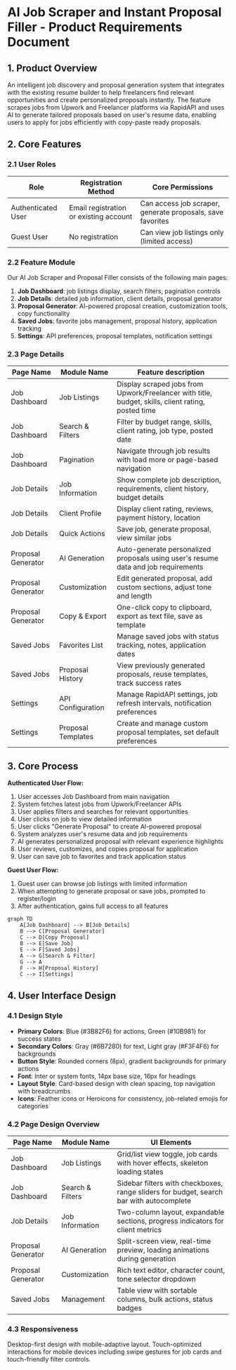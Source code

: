 # AI Job Scraper and Instant Proposal Filler - Product Requirements Document

## 1. Product Overview

An intelligent job discovery and proposal generation system that integrates with the existing resume builder to help freelancers find relevant opportunities and create personalized proposals instantly. The feature scrapes jobs from Upwork and Freelancer platforms via RapidAPI and uses AI to generate tailored proposals based on user's resume data, enabling users to apply for jobs efficiently with copy-paste ready proposals.

## 2. Core Features

### 2.1 User Roles

| Role | Registration Method | Core Permissions |
|------|---------------------|------------------|
| Authenticated User | Email registration or existing account | Can access job scraper, generate proposals, save favorites |
| Guest User | No registration | Can view job listings only (limited access) |

### 2.2 Feature Module

Our AI Job Scraper and Proposal Filler consists of the following main pages:
1. **Job Dashboard**: job listings display, search filters, pagination controls
2. **Job Details**: detailed job information, client details, proposal generator
3. **Proposal Generator**: AI-powered proposal creation, customization tools, copy functionality
4. **Saved Jobs**: favorite jobs management, proposal history, application tracking
5. **Settings**: API preferences, proposal templates, notification settings

### 2.3 Page Details

| Page Name | Module Name | Feature description |
|-----------|-------------|---------------------|
| Job Dashboard | Job Listings | Display scraped jobs from Upwork/Freelancer with title, budget, skills, client rating, posted time |
| Job Dashboard | Search & Filters | Filter by budget range, skills, client rating, job type, posted date |
| Job Dashboard | Pagination | Navigate through job results with load more or page-based navigation |
| Job Details | Job Information | Show complete job description, requirements, client history, budget details |
| Job Details | Client Profile | Display client rating, reviews, payment history, location |
| Job Details | Quick Actions | Save job, generate proposal, view similar jobs |
| Proposal Generator | AI Generation | Auto-generate personalized proposals using user's resume data and job requirements |
| Proposal Generator | Customization | Edit generated proposal, add custom sections, adjust tone and length |
| Proposal Generator | Copy & Export | One-click copy to clipboard, export as text file, save as template |
| Saved Jobs | Favorites List | Manage saved jobs with status tracking, notes, application dates |
| Saved Jobs | Proposal History | View previously generated proposals, reuse templates, track success rates |
| Settings | API Configuration | Manage RapidAPI settings, job refresh intervals, notification preferences |
| Settings | Proposal Templates | Create and manage custom proposal templates, set default preferences |

## 3. Core Process

**Authenticated User Flow:**
1. User accesses Job Dashboard from main navigation
2. System fetches latest jobs from Upwork/Freelancer APIs
3. User applies filters and searches for relevant opportunities
4. User clicks on job to view detailed information
5. User clicks "Generate Proposal" to create AI-powered proposal
6. System analyzes user's resume data and job requirements
7. AI generates personalized proposal with relevant experience highlights
8. User reviews, customizes, and copies proposal for application
9. User can save job to favorites and track application status

**Guest User Flow:**
1. Guest user can browse job listings with limited information
2. When attempting to generate proposal or save jobs, prompted to register/login
3. After authentication, gains full access to all features

```mermaid
graph TD
    A[Job Dashboard] --> B[Job Details]
    B --> C[Proposal Generator]
    C --> D[Copy Proposal]
    B --> E[Save Job]
    E --> F[Saved Jobs]
    A --> G[Search & Filter]
    G --> A
    F --> H[Proposal History]
    C --> I[Settings]
```

## 4. User Interface Design

### 4.1 Design Style

- **Primary Colors**: Blue (#3B82F6) for actions, Green (#10B981) for success states
- **Secondary Colors**: Gray (#6B7280) for text, Light gray (#F3F4F6) for backgrounds
- **Button Style**: Rounded corners (8px), gradient backgrounds for primary actions
- **Font**: Inter or system fonts, 14px base size, 16px for headings
- **Layout Style**: Card-based design with clean spacing, top navigation with breadcrumbs
- **Icons**: Feather icons or Heroicons for consistency, job-related emojis for categories

### 4.2 Page Design Overview

| Page Name | Module Name | UI Elements |
|-----------|-------------|-------------|
| Job Dashboard | Job Listings | Grid/list view toggle, job cards with hover effects, skeleton loading states |
| Job Dashboard | Search & Filters | Sidebar filters with checkboxes, range sliders for budget, search bar with autocomplete |
| Job Details | Job Information | Two-column layout, expandable sections, progress indicators for client metrics |
| Proposal Generator | AI Generation | Split-screen view, real-time preview, loading animations during generation |
| Proposal Generator | Customization | Rich text editor, character count, tone selector dropdown |
| Saved Jobs | Management | Table view with sortable columns, bulk actions, status badges |

### 4.3 Responsiveness

Desktop-first design with mobile-adaptive layout. Touch-optimized interactions for mobile devices including swipe gestures for job cards and touch-friendly filter controls.

